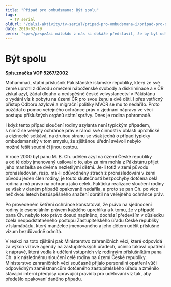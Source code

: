 ```yaml
---
title: "Případ pro ombudsmana: Být spolu"
tags:
  - TV seriál
oldUrl: "/dalsi-aktivity/tv-serial/pripad-pro-ombudsmana-i/pripad-pro-ombudsmana-byt-spolu/"
date: 2010-02-19
perex: "<p></p><p>Asi málokdo z nás si dokáže představit, že by byl odloučen od rodiny několik let. Tento případ řešil sloučení rodiny azylanta a podnět směřoval proti Zastupitelství úřadu České republiky v Islámábádu a MZV ČR.</p>"
---
```


<!-- imported from the old website -->

<h1>Být spolu</h1><p><b>Spis.značka VOP 5267/2002</b></p><p>Mohammad, státní příslušník Pákistánské islámské republiky, který ze své země uprchl z důvodu omezení náboženské svobody a diskriminace a v ČR získal azyl, žádal dlouho a neúspěšně české velvyslanectví v Pákistánu o vydání víz k pobytu na území ČR pro svou ženu a dvě děti. I přes vstřícný přístup Odboru azylové a migrační politiky MVČR se mu to nedařilo. Proto požádal o pomoc veřejného ochránce práv o zjednání nápravy ve věci postupu příslušných orgánů státní správy. Dnes je rodina pohromadě.</p><p>I když tento případ sloučení rodiny azylanta není typickým případem, s nimiž se veřejný ochránce práv v rámci své činnosti v oblasti uprchlické a cizinecké setkává, na druhou stranu se však jedná o případ typicky ombudsmanský v tom smyslu, že zjištěnou úřední svévoli nebylo možné řešit soudní či jinou cestou.</p><p>V roce 2000 byl panu M. B. Ch. udělen azyl na území České republiky a od té doby jmenovaný usiloval o to, aby za ním mohla z Pákistánu přijet jeho manželka se dvěma nezletilými dětmi. Je-li totiž v zemi původu pronásledován, resp. má-li odůvodněný strach z pronásledování v zemi původu jeden člen rodiny, je touto skutečností bezpochyby dotčena celá rodina a má právo na ochranu jako celek. Faktická realizace sloučení rodiny se však v daném případě opakovaně nedařila, a proto se pan Ch. po více než dvou letech bezúspěšného snažení obrátil na veřejného ochránce práv.</p><p>Po provedeném šetření ochránce konstatoval, že právo na sjednocení rodiny je esenciálním právem každého uprchlíka a k tomu, že v případě pana Ch. nebylo toto právo dosud naplněno, dochází především v důsledku zcela neopodstatněného postupu Zastupitelského úřadu České republiky v Islámábádu, který manželce jmenovaného a jeho dětem udělit příslušné vízum bezdůvodně odmítá.</p><p>V reakci na toto zjištění pak Ministerstvo zahraničních věcí, které odpovídá za výkon vízové agendy na zastupitelských úřadech, učinilo taková opatření k nápravě, která vedla k udělení vstupních víz rodinným příslušníkům pana Ch. a k následnému sloučení celé rodiny na území České republiky. Ministerstvo zahraničních věcí současně přijalo personální opatření vůči odpovědným zaměstnancům dotčeného zastupitelského úřadu a změnilo stávající interní předpisy upravující pravidla pro udělování víz tak, aby předešlo opakovaní daného případu.</p>
